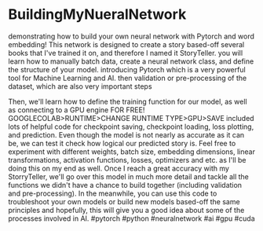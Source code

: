 # BuildingMyNueralNetwork

demonstrating how to build your own neural network with Pytorch and word embedding!
This network is designed to create a story based-off several books that I've trained it on, and therefore I named it StoryTeller.
you will learn how to manually batch data, create a neural network class, and define the structure of your model.
introducing Pytorch which is a very powerful tool for Machine Learning and AI.
then validation or pre-processing of the dataset, which are also very important steps

Then, we'll learn how to define the training function for our model, as well as connecting to a GPU engine FOR FREE! GOOGLECOLAB>RUNTIME>CHANGE RUNTIME TYPE>GPU>SAVE
included lots of helpful code for checkpoint saving, checkpoint loading, loss plotting, and prediction.
Even though the model is not nearly as accurate as it can be, we can test it check how logical our predicted story is.
Feel free to experiment with different weights, batch size, embedding dimensions, linear transformations, activation functions, losses, optimizers and etc. as I'll be doing this on my end as well.
Once I reach a great accuracy with my StorryTeller, we'll go over this model in much more detail and tackle all the functions we didn't have a chance to build together (including validation and pre-processing).
In the meanwhile, you can use this code to troubleshoot your own models or build new models based-off the same principles and hopefully, this will give you a good idea about some of the processes involved in AI.
#pytorch #python #neuralnetwork #ai #gpu #cuda

